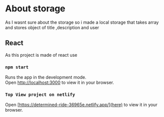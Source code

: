# About storage 
As I wasnt sure about the storage so i made a local storage that takes array and stores object of title ,description and user 

## React
As this project is made of react 
use 
### `npm start`
Runs the app in the development mode.\
Open [http://localhost:3000](http://localhost:3000) to view it in your browser.

### `Top View project on netlify`
Open [https://determined-ride-36965e.netlify.app/](here) to view it in your browser.
